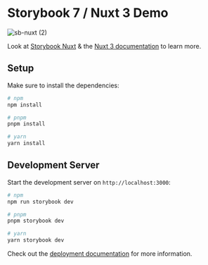 # Storybook 7 / Nuxt 3 Demo

![sb-nuxt (2)](https://github.com/storybook-vue/storybook-nuxt-demo/assets/711292/291456d2-51b2-4bb8-bbe5-f59a9c310ac8)


Look at [Storybook Nuxt](https://github.com/storybook-vue/nuxt) & the [Nuxt 3 documentation](https://nuxt.com/docs/getting-started/introduction) to learn more.



## Setup

Make sure to install the dependencies:

```bash
# npm
npm install

# pnpm
pnpm install

# yarn
yarn install
```

## Development Server

Start the development server on `http://localhost:3000`:

```bash
# npm
npm run storybook dev

# pnpm
pnpm storybook dev

# yarn
yarn storybook dev
```

Check out the [deployment documentation](https://nuxt.com/docs/getting-started/deployment) for more information.
